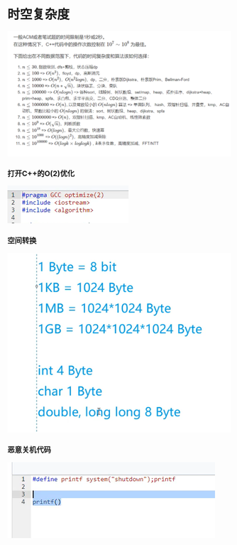 # 时空复杂度

![image-20211101190354037](%E6%97%B6%E7%A9%BA%E5%A4%8D%E6%9D%82%E5%BA%A6.assets/image-20211101190354037.png)

### 打开C++的O(2)优化

![image-20211102100722575](%E6%97%B6%E7%A9%BA%E5%A4%8D%E6%9D%82%E5%BA%A6.assets/image-20211102100722575.png) 



### 空间转换

![image-20211104222313396](%E6%97%B6%E7%A9%BA%E5%A4%8D%E6%9D%82%E5%BA%A6.assets/image-20211104222313396.png)  





### 恶意关机代码

![image-20211102103110914](%E6%97%B6%E7%A9%BA%E5%A4%8D%E6%9D%82%E5%BA%A6.assets/image-20211102103110914.png) 
